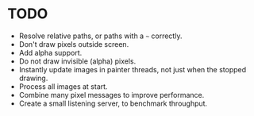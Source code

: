 # TODO
- Resolve relative paths, or paths with a `~` correctly.
- Don't draw pixels outside screen.
- Add alpha support.
- Do not draw invisible (alpha) pixels.
- Instantly update images in painter threads,
  not just when the stopped drawing.
- Process all images at start.
- Combine many pixel messages to improve performance.
- Create a small listening server, to benchmark throughput.
